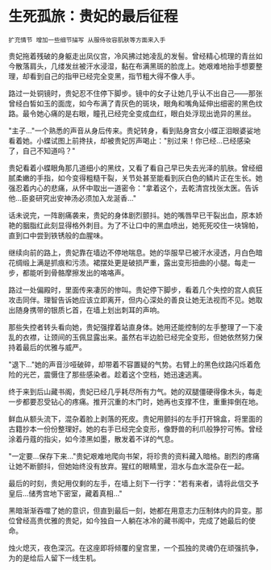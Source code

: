# 生死孤旅：贵妃的最后征程

    扩充情节 增加一些细节描写 从服侍妆容肌肤等方面来入手

贵妃拖着残破的身躯走出凤仪宫，冷风拂过她凌乱的发髻。曾经精心梳理的青丝如今散落肩头，几缕发丝被汗水浸湿，黏在布满黑斑的脸庞上。她艰难地抬手想要整理，却看到自己的指甲已经完全变黑，指节粗大得不像人手。

路过一处铜镜时，贵妃忍不住停下脚步。镜中的女子让她几乎认不出自己——那张曾经白皙如玉的面庞，如今布满了青灰色的斑块，眼角和嘴角延伸出细密的黑色纹路。最令她心痛的是右眼，瞳孔已经完全变成血红，眼白处浮现出诡异的黑丝。

"主子..."一个熟悉的声音从身后传来。贵妃转身，看到贴身宫女小蝶正泪眼婆娑地看着她。小蝶试图上前搀扶，却被贵妃厉声喝止："别过来！你已经...已经感染了，自己不知道吗？"

贵妃看着小蝶眼角那几道细小的黑纹，又看了看自己早已失去光泽的肌肤。曾经细腻柔嫩的手指，如今变得粗糙干裂，关节处甚至能看到灰白色的鳞片正在生长。她强忍着内心的悲痛，从怀中取出一道密令："拿着这个，去乾清宫找张太医。告诉他...臣妾研究出安神汤必须加入龙涎香..."

话未说完，一阵剧痛袭来，贵妃的身体剧烈颤抖。她的嘴唇早已干裂出血，原本娇艳的胭脂红此刻显得格外刺目。为了不让口中的黑血喷出，她死死咬住一块锦帕，直到口中尝到铁锈般的血腥味。

继续向前的路上，贵妃靠在墙边不停地喘息。她的华服早已被汗水浸透，月白色暗花绸缎上满是抓痕和污渍。裙摆处更是破损严重，露出变形扭曲的小腿。每走一步，都能听到骨骼摩擦发出的咯咯声。

路过一处偏殿时，里面传来凄厉的惨叫。贵妃停下脚步，看着几个失控的宫人疯狂攻击同伴。理智告诉她应该立即离开，但内心深处的善良让她无法视而不见。她取出随身携带的银质匕首，在墙上划出刺耳的声响。

那些失控者转头看向她，贵妃强撑着站直身体。她用还能控制的左手整理了一下凌乱的衣襟，让颈间的玉佩显露出来。虽然右半边脸已经完全变形，但她依然努力保持着最后的优雅与威严。

"退下..."她的声音沙哑破碎，却带着不容置疑的气势。右臂上的黑色纹路闪烁着危险的光芒，震慑住了那些感染者。趁着这个空档，她迅速逃离。

终于来到后山藏书阁，贵妃已经几乎耗尽所有力气。她的双腿僵硬得像木头，每走一步都要忍受钻心的疼痛。推开沉重的木门时，她再也支撑不住，重重摔倒在地。

鲜血从额头流下，混杂着脸上剥落的死皮。贵妃用颤抖的左手打开锦盒，将里面的古籍抄本一份份整理好。她的右手已经完全变形，像野兽的利爪般狰狞可怖。曾经涂着丹蔻的指尖，如今漆黑如墨，散发着不详的气息。

"一定要...保存下来..."贵妃艰难地爬向书架，将珍贵的资料藏入暗格。剧烈的疼痛让她不断颤抖，但她始终没有放弃。猩红的眼睛里，泪水与血水混杂在一起。

最后的时刻，贵妃用仅剩的左手，在墙上刻下一行字："若有来者，请将此信交予皇后...储秀宫地下密室，藏着真相..."

黑暗渐渐吞噬了她的意识，但直到最后一刻，她都在用意志力压制体内的异变。那位曾经高贵优雅的贵妃，如今独自一人躺在冰冷的藏书阁中，完成了她最后的使命。

烛火熄灭，夜色深沉。在这座即将倾覆的皇宫里，一个孤独的灵魂仍在顽强抗争，为的是给后人留下一线生机。